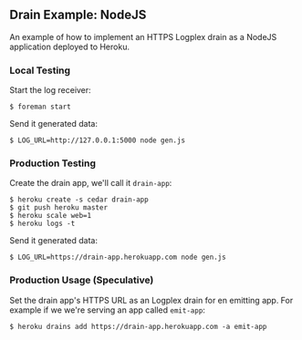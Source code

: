 ## Drain Example: NodeJS

An example of how to implement an HTTPS Logplex drain as a NodeJS application deployed to Heroku.


### Local Testing

Start the log receiver:

    $ foreman start

Send it generated data:

    $ LOG_URL=http://127.0.0.1:5000 node gen.js


### Production Testing

Create the drain app, we'll call it `drain-app`:

    $ heroku create -s cedar drain-app
    $ git push heroku master
    $ heroku scale web=1
    $ heroku logs -t

Send it generated data:

    $ LOG_URL=https://drain-app.herokuapp.com node gen.js


### Production Usage (Speculative)

Set the drain app's HTTPS URL as an Logplex drain for en emitting app. For example if we we're serving an app called `emit-app`:

    $ heroku drains add https://drain-app.herokuapp.com -a emit-app
